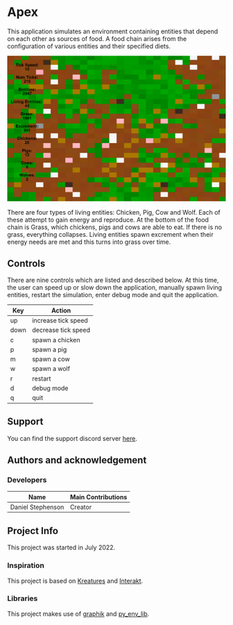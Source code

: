 # Apex
This application simulates an environment containing entities that depend on each other as sources of food. A food chain arises from the configuration of various entities and their specified diets.

![screenshot](pics/screenshot.PNG)

There are four types of living entities: Chicken, Pig, Cow and Wolf. Each of these attempt to gain energy and reproduce. At the bottom of the food chain is Grass, which chickens, pigs and cows are able to eat. If there is no grass, everything collapses. Living entities spawn excrement when their energy needs are met and this turns into grass over time.

## Controls
There are nine controls which are listed and described below. At this time, the user can speed up or slow down the application, manually spawn living entities, restart the simulation, enter debug mode and quit the application.

Key | Action
------------ | -------------
up | increase tick speed
down | decrease tick speed
c | spawn a chicken
p | spawn a pig
m | spawn a cow
w | spawn a wolf
r | restart
d | debug mode
q | quit

## Support
You can find the support discord server [here](https://discord.gg/49J4RHQxhy).

## Authors and acknowledgement
### Developers
Name | Main Contributions
------------ | -------------
Daniel Stephenson | Creator

## Project Info
This project was started in July 2022.

### Inspiration
This project is based on [Kreatures](https://github.com/Stephenson-Software/Kreatures) and [Interakt](https://github.com/Stephenson-Software/Interakt).

### Libraries
This project makes use of [graphik](https://github.com/Preponderous-Software/graphik) and [py_env_lib](https://github.com/Preponderous-Software/py_env_lib).